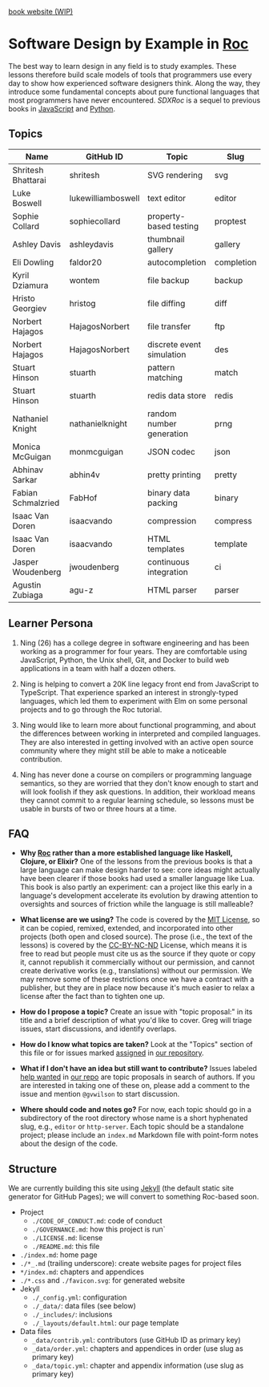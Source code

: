 [book website (WIP)](https://roc-lang.github.io/book-of-examples/)

# Software Design by Example in [Roc][roc]

The best way to learn design in any field is to study examples.
These lessons therefore build scale models of tools that programmers use every day
to show how experienced software designers think.
Along the way,
they introduce some fundamental concepts about pure functional languages
that most programmers have never encountered.
*SDXRoc* is a sequel to previous books in [JavaScript][sdxjs] and [Python][sdxpy].

## Topics

| Name               | GitHub ID          | Topic                     | Slug       |
| ------------------ | ------------------ | ------------------------- | ---------- |
| Shritesh Bhattarai | shritesh           | SVG rendering             | svg        |
| Luke Boswell       | lukewilliamboswell | text editor               | editor     |
| Sophie Collard     | sophiecollard      | property-based testing    | proptest   |
| Ashley Davis       | ashleydavis        | thumbnail gallery         | gallery    |
| Eli Dowling        | faldor20           | autocompletion            | completion |
| Kyril Dziamura     | wontem             | file backup               | backup     |
| Hristo Georgiev    | hristog            | file diffing              | diff       |
| Norbert Hajagos    | HajagosNorbert     | file transfer             | ftp        |
| Norbert Hajagos    | HajagosNorbert     | discrete event simulation | des        |
| Stuart Hinson      | stuarth            | pattern matching          | match      |
| Stuart Hinson      | stuarth            | redis data store          | redis      |
| Nathaniel Knight   | nathanielknight    | random number generation  | prng       |
| Monica McGuigan    | monmcguigan        | JSON codec                | json       |
| Abhinav Sarkar     | abhin4v            | pretty printing           | pretty     |
| Fabian Schmalzried | FabHof             | binary data packing       | binary     |
| Isaac Van Doren    | isaacvando         | compression               | compress   |
| Isaac Van Doren    | isaacvando         | HTML templates            | template   |
| Jasper Woudenberg  | jwoudenberg        | continuous integration    | ci         |
| Agustin Zubiaga    | agu-z              | HTML parser               | parser     |

## Learner Persona

1.  Ning (26) has a college degree in software engineering
    and has been working as a programmer for four years.
    They are comfortable using JavaScript, Python, the Unix shell, Git, and Docker
    to build web applications
    in a team with half a dozen others.

2.  Ning is helping to convert a 20K line legacy front end from JavaScript to TypeScript.
    That experience sparked an interest in strongly-typed languages,
    which led them to experiment with Elm on some personal projects
    and to go through the Roc tutorial.

3.  Ning would like to learn more about functional programming,
    and about the differences between working in interpreted and compiled languages.
    They are also interested in getting involved with an active open source community
    where they might still be able to make a noticeable contribution.

4.  Ning has never done a course on compilers or programming language semantics,
    so they are worried that they don't know enough to start
    and will look foolish if they ask questions.
    In addition,
    their workload means they cannot commit to a regular learning schedule,
    so lessons must be usable in bursts of two or three hours at a time.

## FAQ

-   **Why [Roc][roc] rather than a more established language like Haskell, Clojure, or Elixir?**
    One of the lessons from the previous books is that
    a large language can make design harder to see:
    core ideas might actually have been clearer
    if those books had used a smaller language like Lua.
    This book is also partly an experiment:
    can a project like this early in a language's development
    accelerate its evolution
    by drawing attention to oversights and sources of friction
    while the language is still malleable?

-   **What license are we using?**
    The code is covered by the [MIT License][mit-license],
    so it can be copied, remixed, extended, and incorporated into other projects
    (both open and closed source).
    The prose (i.e., the text of the lessons) is covered by
    the [CC-BY-NC-ND][cc-by-nc-nd] License,
    which means it is free to read
    but people must cite us as the source if they quote or copy it,
    cannot republish it commercially without our permission,
    and cannot create derivative works (e.g., translations) without our permission.
    We may remove some of these restrictions once we have a contract with a publisher,
    but they are in place now because it's much easier to relax a license after the fact
    than to tighten one up.

-   **How do I propose a topic?**
    Create an issue with "topic proposal:" in its title
    and a brief description of what you'd like to cover.
    Greg will triage issues, start discussions, and identify overlaps.

-   **How do I know what topics are taken?**
    Look at the "Topics" section of this file
    or for issues marked [assigned][assigned] in [our repository][repo].

-   **What if I don't have an idea but still want to contribute?**
    Issues labeled [help wanted][help-wanted] in [our repo][repo]
    are topic proposals in search of authors.
    If you are interested in taking one of these on,
    please add a comment to the issue and mention `@gvwilson` to start discussion.

-   **Where should code and notes go?**
    For now,
    each topic should go in a subdirectory of the root directory
    whose name is a short hyphenated slug,
    e.g., `editor` or `http-server`.
    Each topic should be a standalone project;
    please include an `index.md` Markdown file
    with point-form notes about the design of the code.

## Structure

We are currently building this site using [Jekyll][jekyll]
(the default static site generator for GitHub Pages);
we will convert to something Roc-based soon.

-   Project
    -   `./CODE_OF_CONDUCT.md`: code of conduct
    -   `./GOVERNANCE.md`: how this project is run`
    -   `./LICENSE.md`: license
    -   `./README.md`: this file
-   `./index.md`: home page
-   `./*_.md` (trailing underscore): create website pages for project files
-   `*/index.md`: chapters and appendices
-   `./*.css` and `./favicon.svg`: for generated website
-   Jekyll
    -   `./_config.yml`: configuration
    -   `./_data/`: data files (see below)
    -   `./_includes/`: inclusions
    -   `./_layouts/default.html`: our page template
-   Data files
    -   `_data/contrib.yml`: contributors (use GitHub ID as primary key)
    -   `_data/order.yml`: chapters and appendices in order (use slug as primary key)
    -   `_data/topic.yml`: chapter and appendix information (use slug as primary key)

[assigned]: https://github.com/roc-lang/book-of-examples/labels/assigned
[cc-by-nc-nd]: https://creativecommons.org/licenses/by-nc-nd/4.0/legalcode
[help-wanted]: https://github.com/roc-lang/book-of-examples/labels/help-wanted
[jekyll]: https://jekyllrb.com/
[mit-license]: https://opensource.org/license/MIT
[repo]: https://github.com/roc-lang/book-of-examples
[roc]: https://www.roc-lang.org/
[sdxjs]: https://third-bit.com/sdxjs/
[sdxpy]: https://third-bit.com/sdxpy/
